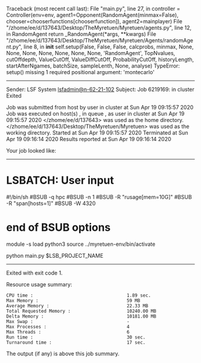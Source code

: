 Traceback (most recent call last):
  File "main.py", line 27, in <module>
    controller = Controller(env=env, agent1=Opponent(RandomAgent(minmax=False), chooser=chooserfunctions[chooserfunction]), agent2=mainplayer)
  File "/zhome/ee/d/137643/Desktop/TheMyretuen/Myretuen/agents.py", line 12, in RandomAgent
    return _RandomAgent(*args, **kwargs)
  File "/zhome/ee/d/137643/Desktop/TheMyretuen/Myretuen/Agents/randomAgent.py", line 8, in __init__
    self.setup(False, False, False, calcprobs, minmax, None, None, None, None, None, None, None, 'RandomAgent', TopNvalues, cutOffdepth, ValueCutOff, ValueDiffCutOff, ProbabilityCutOff, historyLength, startAfterNgames, batchSize, sampleLenth, None, analyse)
TypeError: setup() missing 1 required positional argument: 'montecarlo'

------------------------------------------------------------
Sender: LSF System <lsfadmin@n-62-21-102>
Subject: Job 6219169: <NNAgent41000-memory> in cluster <dcc> Exited

Job <NNAgent41000-memory> was submitted from host <n-62-27-21> by user <s183905> in cluster <dcc> at Sun Apr 19 09:15:57 2020
Job was executed on host(s) <n-62-21-102>, in queue <hpc>, as user <s183905> in cluster <dcc> at Sun Apr 19 09:15:57 2020
</zhome/ee/d/137643> was used as the home directory.
</zhome/ee/d/137643/Desktop/TheMyretuen/Myretuen> was used as the working directory.
Started at Sun Apr 19 09:15:57 2020
Terminated at Sun Apr 19 09:16:14 2020
Results reported at Sun Apr 19 09:16:14 2020

Your job looked like:

------------------------------------------------------------
# LSBATCH: User input
#!/bin/sh
#BSUB -q hpc
#BSUB -n 1
#BSUB -R "rusage[mem=10G]"
#BSUB -R "span[hosts=1]"
#BSUB -W 4320
# end of BSUB options

module -s load python3
source ../myretuen-env/bin/activate

python main.py $LSB_PROJECT_NAME


------------------------------------------------------------

Exited with exit code 1.

Resource usage summary:

    CPU time :                                   1.89 sec.
    Max Memory :                                 59 MB
    Average Memory :                             22.33 MB
    Total Requested Memory :                     10240.00 MB
    Delta Memory :                               10181.00 MB
    Max Swap :                                   -
    Max Processes :                              4
    Max Threads :                                6
    Run time :                                   30 sec.
    Turnaround time :                            17 sec.

The output (if any) is above this job summary.

